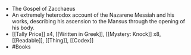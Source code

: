 - The Gospel of Zacchaeus
- An extremely heterodox account of the Nazarene Messiah and his works, describing his ascension to the Mansus through the opening of his body.
- [[Tally Price]] x4, [[Written in Greek]], [[Mystery: Knock]] x8, [[Readable]], [[Thing]], [[Codex]]
- #Books